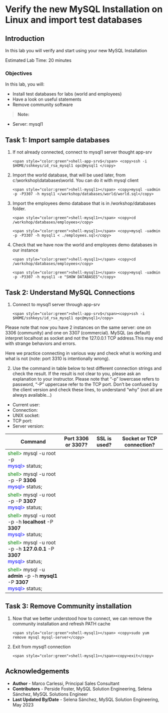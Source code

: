 # Verify the new MySQL Installation on Linux and import test databases

## Introduction
In this lab you will verify and start using your new MySQL Installation

Estimated Lab Time: 20 minutes

### Objectives
In this lab, you will:
* Install test databases for labs (world and employees)
* Have a look on useful statements
* Remove community software

> **Note:** 
  * Server: mysql1

## Task 1: Import sample databases

1. If not already connected, connect to mysql1 server thought app-srv
    ```
    <span style="color:green">shell-app-srv$</span> <copy>ssh -i $HOME/sshkeys/id_rsa_mysql1 opc@mysql1 </copy>
    ```

2. Import the world database, that will be used later, from c:\workshop\databases\world. You can do it with mysql client
    ```
    <span style="color:green">shell-mysql1></span> <copy>mysql -uadmin -p -P3307 -h mysql1 </workshop/databases/world/world.sql</copy>
    ```

3. Import the employees demo database that is in /workshop/databases folder.
    ```
    <span style="color:green">shell-mysql1></span> <copy>cd /workshop/databases/employees</copy>
    ```
    ```
    <span style="color:green">shell-mysql1></span> <copy>mysql -uadmin -p -P3307 -h mysql1 < ./employees.sql</copy>
    ```

4. Check that we have now the world and employees demo databases in our instance  
    ```
    <span style="color:green">shell-mysql1></span> <copy>cd /workshop/databases/employees</copy>
    ```
    ```
    <span style="color:green">shell-mysql1></span> <copy>mysql -uadmin -p -P3307 -h mysql1 -e "SHOW DATABASES"</copy>
    ```

## Task 2: Understand MySQL Connections

1. Connect to mysql1 server through app-srv
    ```
    <span style="color:green">shell-app-srv$</span><copy>ssh -i $HOME/sshkeys/id_rsa_mysql1 opc@mysql1</copy>
    ```
    
  Please note that now you have 2 instances on the same server: one on  3306 (community) and one on 3307 (commercial).
  MySQL (as default) interpret localhost as socket and not the 127.0.0.1 TCP address.This may end with strange behaviors and errors.


  Here we practice connecting in various way and check what is working and what is not (note: port 3310 is intentionally wrong).

2. Use the command in table below to test different connection strings and check the result. If the result is not clear to you, please ask an explanation to your instructor. Please note that “-p” lowercase refers to password, “-P” uppercase refer to the TCP port.
  Don’t be confused by the client version and check these lines, to understand “why” (not all are always available...)
  * Current user:
  * Connection:
  * UNIX socket:
  * TCP port:
  * Server version:

  | Command | Port 3306 or 3307? | SSL is used? | Socket or TCP connection? |
  | ------- | ------------------ | ------------ | ------------------------- |
  | <span style="color:green">shell></span> mysql -u root -p<br> <span style="color:blue"> mysql></span> status; |   |   |   |
  | <span style="color:green">shell></span> mysql -u root -p -P **3306** <br> <span style="color:blue"> mysql></span> status; |   |   |   |
  | <span style="color:green">shell></span> mysql -u root -p -P **3307** <br> <span style="color:blue"> mysql></span> status; |   |   |   |
  | <span style="color:green">shell></span> mysql -u root -p -h **localhost** -P **3307** <br> <span style="color:blue"> mysql></span> status; |   |   |   |
  | <span style="color:green">shell></span> mysql -u root -p -h **127.0.0.1** -P **3307** <br> <span style="color:blue"> mysql></span> status; |   |   |   |
  | <span style="color:green">shell></span> mysql -u **admin** -p -h **mysql1** -P **3307** <br> <span style="color:blue"> mysql></span> status; |   |   |   |

## Task 3: Remove Community installation

1. Now that we better understood how to connect, we can remove the community installation and refresh PATH cache 
    ```
    <span style="color:green">shell-mysql1></span> <copy>sudo yum remove mysql mysql-server</copy>
    ```

2. Exit from mysql1 connection
    ```
    <span style="color:green">shell-mysql1></span><copy>exit</copy>
    ```



## Acknowledgements
* **Author** - Marco Carlessi, Principal Sales Consultant
* **Contributors** -  Perside Foster, MySQL Solution Engineering, Selena Sánchez, MySQL Solutions Engineer
* **Last Updated By/Date** - Selena Sánchez, MySQL Solution Engineering, May 2023

